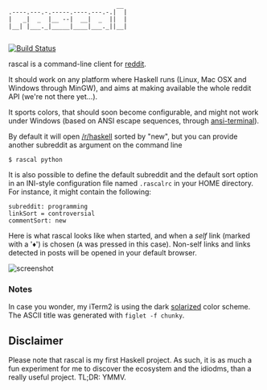 ```
                              __ 
.----.---.-.-----.----.---.-.|  |
|   _|  _  |__ --|  __|  _  ||  |
|__| |___._|_____|____|___._||__|
                                 
```

[![Build Status](https://travis-ci.org/soli/rascal.png)](https://travis-ci.org/soli/rascal)

rascal is a command-line client for [reddit](http://www.reddit.com/).

It should work on any platform where Haskell runs (Linux, Mac OSX and Windows
through MinGW), and aims at making available the whole reddit API (we're not
there yet…).

It sports colors, that should soon become configurable, and might not work
under Windows (based on ANSI escape sequences, through
[ansi-terminal](https://github.com/batterseapower/ansi-terminal)).

By default it will open [/r/haskell](http://www.reddit.com/r/haskell/new)
sorted by "new", but you can provide another subreddit as argument on the
command line

```
$ rascal python
```

It is also possible to define the default subreddit and the default sort
option in an INI-style configuration file named `.rascalrc` in your HOME
directory. For instance, it might contain the following:

```
subreddit: programming
linkSort = controversial
commentSort: new
```

Here is what rascal looks like when started, and when a _self_ link (marked
with a '♦') is chosen (`A` was pressed in this case). Non-self links and links
detected in posts will be opened in your default browser.

![screenshot](https://github.com/soli/rascal/raw/master/screenshot.png)

### Notes

In case you wonder, my iTerm2 is using the dark
[solarized](https://github.com/altercation/solarized) color scheme. The ASCII
title was generated with `figlet -f chunky`.

## Disclaimer

Please note that rascal is my first Haskell project. As such, it is as much a
fun experiment for me to discover the ecosystem and the idiodms, than a really
useful project. TL;DR: YMMV.
